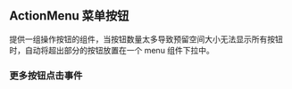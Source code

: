 <div class="demo-header">
<p class="overviewicon">
  <span class="wapi-business-action-menu"/>
</p>

## ActionMenu 菜单按钮

<nova-uxlink widget-name="ActionMenu"></nova-uxlink>

提供一组操作按钮的组件，当按钮数量太多导致预留空间大小无法显示所有按钮时，自动将超出部分的按钮放置在一个 menu 组件下拉中。

</div>

### 更多按钮点击事件

<nova-demo-view link="action-menu/more-click"></nova-demo-view>

<br>

<nova-attributes link="action-menu"></nova-attributes>
